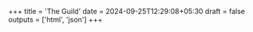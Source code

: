 +++
title = 'The Guild'
date = 2024-09-25T12:29:08+05:30
draft = false
outputs = ['html', 'json']
+++
